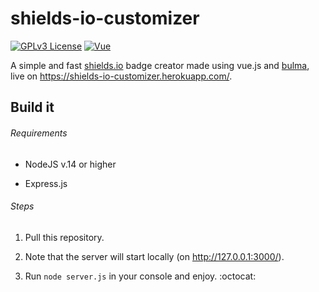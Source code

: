 # shields-io-customizer
[![GPLv3 License](https://img.shields.io/badge/%20License-GPL%20v3-yellow?style=flat-square)](https://opensource.org/licenses/)
[![Vue](https://img.shields.io/badge/-Vue.js-success?style=flat-square)](https://github.com/vuejs/vue)

A simple and fast [shields.io](https://shields.io/) badge creator made using vue.js and [bulma](https://bulma.io/), live on https://shields-io-customizer.herokuapp.com/.

## Build it

###### Requirements

* NodeJS v.14 or higher

* Express.js

###### Steps

1. Pull this repository.

2. Note that the server will start locally (on http://127.0.0.1:3000/).

3. Run `node server.js` in your console and enjoy. :octocat:
